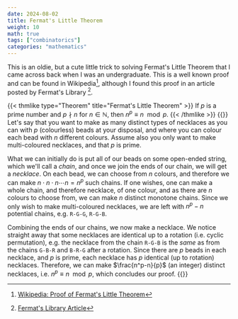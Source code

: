 ```yaml
---
date: 2024-08-02
title: Fermat's Little Theorem
weight: 10
math: true
tags: ["combinatorics"]
categories: "mathematics"
---
```


This is an oldie, but a cute little trick to solving Fermat's Little Theorem that I came across back when I was an undergraduate. This is a  well known proof and can be found in Wikipedia[^Wikipedia], although I found this proof in an article posted by Fermat's Library [^FermatsLibrary].

{{< thmlike type="Theorem" title="Fermat's Little Theorem" >}}
If $p$ is a prime number and $p \nmid n$ for $n \in \mathbb{N}$, then $n^p \equiv n \mod p$.
{{< /thmlike >}}
{{<proof>}}
Let's say that you want to make as many distinct types of necklaces as you can with $p$ (colourless) beads at your disposal, and where you can colour each bead with $n$ different colours. Assume also you only want to make multi-coloured necklaces, and that $p$ is prime.

What we can initially do is put all of our beads on some open-ended string, which we'll call a *chain*, and once we join the ends of our chain, we will get a _necklace_. On each bead, we can choose from $n$ colours, and therefore we can make $n \cdot n \cdot n \cdots n = n^p$ such chains. If one wishes, one can make a whole chain, and therefore necklace, of one colour, and as there are $n$ colours to choose from, we can make $n$ distinct monotone chains. Since we only wish to make multi-coloured necklaces, we are left with $n^p-n$ potential chains, e.g. `R-G-G`, `R-G-B`.

Combining the ends of our chains, we now make a necklace. We notice straight away that some necklaces are identical up to a rotation (i.e. cyclic permutation), e.g. the necklace from the chain `R-G-B` is the *same* as from the chains `G-B-R` and `B-R-G` after a rotation. Since there are $p$ beads in each necklace, and $p$ is prime, each necklace has $p$ identical (up to rotation) necklaces. Therefore, we can make $\frac{n^p-n}{p}$ (an integer) distinct necklaces, i.e. $n^p \equiv n \mod p$, which concludes our proof.
{{</proof>}}

[^Wikipedia]: [Wikipedia: Proof of Fermat's Little Theorem](https://en.wikipedia.org/wiki/Proofs_of_Fermat%27s_little_theorem#Combinatorial_proofs)
[^FermatsLibrary]: [Fermat's Library Article](https://fermatslibrary.com/s/combinatorial-proof-of-fermats-little-theorem)